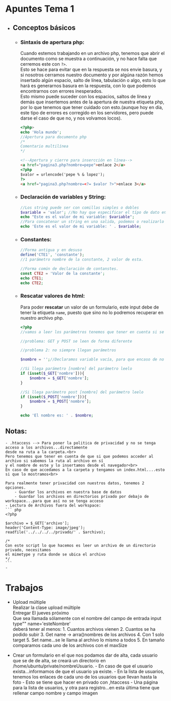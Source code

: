 # Apuntes Tema 1

- ## Conceptos básicos
    * ### Sintaxis de apertura php:<br>
        Cuando estemos trabajando en un archivo php, tenemos que abrir el documento como se muestra a continuación, y no hace falta que cerremos este con ```?>```.<br>
        Esto se hace para evitar que en la respuesta se nos envie basura, y si nosotros cerramos nuestro documento y por algúna razón hemos insertado algún espacio, salto de línea, tabulación o algo, esto lo que hará es generarnos basura en la respuesta, con lo que podemos encontrarnos con errores inesperados.<br>
        Esto mismo puede suceder con los espacios, saltos de línea y demás que insertemos antes de la apertura de nuestra etiqueta php, por lo que tenemos que tener cuidado con esto.(aunque hoy en día, este tipo de errores es corregido en los servidores, pero puede darse el caso de que no, y nos volvamos locos).
        ```php
        <?php>
        echo 'Hola mundo';
        //Apertura para documento php
        /*
        Comentario multilínea
        */
        ```

        ```html
        <!--Apertura y cierre para insercción en línea-->
        <a href="pagina3.php?nombre=pepe">enlace 2</a>
        <?php
        $valor = urlencode('pepe % & lopez');
        ?>
        <a href="pagina3.php?nombre=<?= $valor ?>">enlace 3</a>
        ```
    * ### Declaración de variables y String:
        ```php
        //Los string puede ser con comillas simples o dobles
        $variable = 'valor'; //No hay que especificar el típo de dato en la declaración de variables
        echo "Este es el valor de mi variable: $variable";
        //Para concatenar un string en una salida, podemos o realizarlo como en el ejemplo anterior o con comillas simples
        echo 'Este es el valor de mi variable: ' . $variable;
        ```
    * ### Constantes:
        ```php
        //Forma antigua y en desuso
        define('CTE1', 'constante');
        //1 parámetro nombre de la constante, 2 valor de esta.
        
        //Forma común de declaración de contanstes.
        const CTE2 = 'Valor de la constante';
        echo CTE1;
        echo CTE2;
        ```
    * ### Rescatar valores de html:
        Para poder **rescatar** un valor de un formulario, este input debe de tener la etiqueta ```name```, puesto que sino no lo podremos recuperar en nuestro archivo php.
        ```php
        <?php
        //vamos a leer los parámetros tenemos que tener en cuenta si se nos envían por POST o GET, y asegurarnos de que los inputs tengan la etiqueta name establecida.

        //problema: GET y POST se leen de forma diferente

        //problema 2: no siempre llegan parámetros

        $nombre = '';//Declaramos variable vacía, para que encaso de no obtener parámetros no se nos de error.

        //Si llega parámetro [nombre] del parámetro leelo
        if (isset($_GET['nombre'])){
            $nombre = $_GET['nombre'];
        }

        //Si llega parámetro post [nombre] del parámetro leelo
        if (isset($_POST['nombre'])){
            $nombre = $_POST['nombre'];
        }

        echo 'El nombre es: ' . $nombre;
        ```
## Notas:
    - .htaccess --> Para poner la politica de privacidad y no se tenga acceso a los archivos...directamente
    desde na ruta a la carpeta.<br>
    Pero tenemos que tener en cuenta de que si que podemos acceder al archivo si sabemos la ruta al archivo en sí
    y el nombre de este y lo insertamos desde el navegador<br>
    En caso de que accedamos a la carpeta y tengamos un index.html....esto si que lo mostramos<br>
    
    Para realmente tener privacidad con nuestros datos, tenemos 2 opciones.
        - Guardar los archivos en nuestra base de datos
        - Guardar los archivos en directorios privado por debajo de workspace...para que así no se tenga acceso
    - Lectura de Archivos fuera del workspace:
    ``` php
    <?php

    $archivo = $_GET['archivo'];
    header('Content-Type: image/jpeg');
    readfile('../../../../privado/' . $archivo);
    
    /*
    Con este script lo que hacemos es leer un archivo de un directorio privado, necesitamos
    el mimetype y ruta donde se ubica el archivo
    */
    ```
    - 

# Trabajos
- Upload múltiple<br>
    Realizar la clase upload múltiple<br>
    Entregar El jueves próximo<br>
    Que sea llamada sólamente con el nombre del campo de entrada input type"" name='esteNombre'<br>
    deberá tener al menos:
        1. Cuantos archivos vienen
        2. Cuantos se ha podido subir
        3. Get name -> arra()nombres de los archivos
        4. Con 1 solo target
        5. Set name...se le llama al archivo lo mismo a todos
        5. En tamaño comparamos cada uno de los archivos con el maxSize


 - Crear un formulario en el que nos podamos dar de alta, cada usuario que se de de alta, se creará un directorio
   en /home/ubuntu/private/nombreUsuario.
        - En caso de que el usuario exista...informamos de que el usuario ya existe.
        - En la lista de usuarios, tenemos los enlaces de cada uno de los usuarios que llevan hasta la foto
        - Esto se tiene que hacer en privado con ,htaccess
        - Una página para la lista de usuarios, y otra para registro...en esta última tiene que rellenar campo nombre y campo imagen
 
    